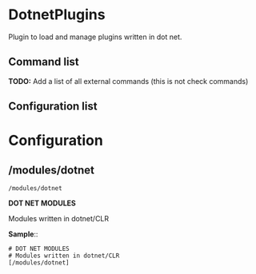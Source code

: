 # DotnetPlugins

Plugin to load and manage plugins written in dot net.





## Command list

**TODO:** Add a list of all external commands (this is not check commands)

## Configuration list









# Configuration



## /modules/dotnet

`/modules/dotnet`

**DOT NET MODULES**

Modules written in dotnet/CLR




**Sample**::

```
# DOT NET MODULES
# Modules written in dotnet/CLR
[/modules/dotnet]

```


